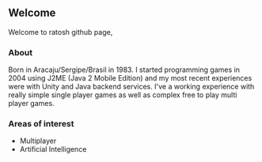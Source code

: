 ## Welcome

Welcome to ratosh github page,

### About

Born in Aracaju/Sergipe/Brasil in 1983. I started programming games in 2004 using J2ME (Java 2 Mobile Edition) and my most recent experiences were with Unity and Java backend services. 
I've a working experience with really simple single player games as well as complex free to play multi player games.

### Areas of interest
- Multiplayer
- Artificial Intelligence
